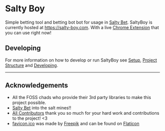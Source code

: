 # Salty Boy

Simple betting tool and betting bot bot for usage in [Salty Bet](https://saltybet.com). 
SaltyBoy is currently hosted at https://salty-boy.com. With a live 
[Chrome Extension](https://chrome.google.com/webstore/detail/salty-boy/khlbmnneeaecmpeicbaodeaeicljnddj)
that you can use right now!

## Developing

For more information on how to develop or run SaltyBoy see [Setup](./docs/setup.md), 
[Project Structure](./docs/project_structure.md) and [Developing](./docs/developing.md).

----

## Acknowledgements

- All the FOSS chads who provide their 3rd party libraries to make this project possible.
- [Salty Bet](https://saltybet.com) into the salt mines!! 
- [All Contributors](https://github.com/FranciscoAT/saltyboy/graphs/contributors) thank
    you so much for your hard work and contributions to the project! <3
- [favicon.ico](web/public/favicon.ico) was made by [Freepik](https://www.freepik.com) 
    and can be found on [Flaticon](https://www.flaticon.com)
